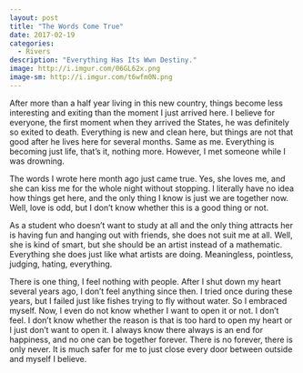 ```yaml
---
layout: post
title: "The Words Come True"
date: 2017-02-19
categories: 
  - Rivers
description: "Everything Has Its Wwn Destiny."
image: http://i.imgur.com/06GL62x.png
image-sm: http://i.imgur.com/t6wfm0N.png
---
```

After more than a half year living in this new country, things become less interesting and exiting than the moment I just arrived here. I believe for everyone, the first moment when they arrived the States, he was definitely so exited to death. Everything is new and clean here, but things are not that good after he lives here for several months. Same as me. Everything is becoming just life, that’s it, nothing more. However, I met someone while I was drowning.

The words I wrote here month ago just came true. Yes, she loves me, and she can kiss me for the whole night without stopping. I literally have no idea how things get here, and the only thing I know is just we are together now. Well, love is odd, but I don’t know whether this is a good thing or not. 

As a student who doesn’t want to study at all and the only thing attracts her is having fun and hanging out with friends, she does not suit me at all. Well, she is kind of smart, but she should be an artist instead of a mathematic. Everything she does just like what artists are doing. Meaningless, pointless, judging, hating, everything. 

There is one thing, I feel nothing with people. After I shut down my heart several years ago, I don’t feel anything since then. I tried once during these years, but I failed just like fishes trying to fly without water. So I embraced myself. Now, I even do not know whether I want to open it or not. I don’t feel. I don’t know whether the reason is  that is too hard to open my heart or I just don’t want to open it. I always know there always is an end for happiness, and no one can be together forever. There is no forever, there is only never. It is much safer for me to just close every door between outside and myself I believe. 


